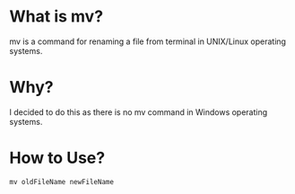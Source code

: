 # What is mv?
mv is a command for renaming a file from terminal in UNIX/Linux operating systems.

# Why?
I decided to do this as there is no mv command in Windows operating systems.

# How to Use?
```
mv oldFileName newFileName
```
